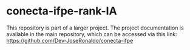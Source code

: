 # conecta-ifpe-rank-IA

This repository is part of a larger project. The project documentation is available in the main repository, which can be accessed via this link: https://github.com/Dev-JoseRonaldo/conecta-ifpe
